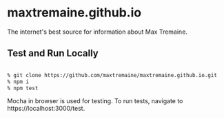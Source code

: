 # maxtremaine.github.io

The internet's best source for information about Max Tremaine.

## Test and Run Locally

```sh

% git clone https://github.com/maxtremaine/maxtremaine.github.io.git
% npm i
% npm test

```

Mocha in browser is used for testing. To run tests, navigate to https://localhost:3000/test.